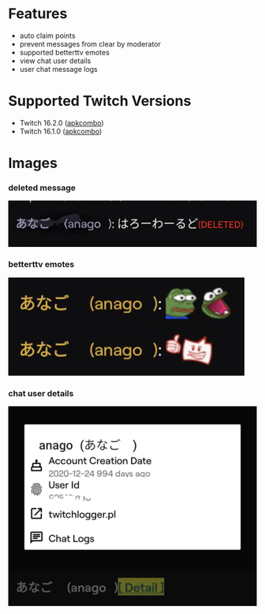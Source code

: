 # Features
- auto claim points
- prevent messages from clear by moderator
- supported betterttv emotes
- view chat user details
- user chat message logs
# Supported Twitch Versions
- Twitch 16.2.0 ([apkcombo](https://apkcombo.com/twitch/tv.twitch.android.app/download/phone-16.2.0-apk))
- Twitch 16.1.0 ([apkcombo](https://apkcombo.com/twitch/tv.twitch.android.app/download/phone-16.1.0-apk))
# Images
### deleted message
![sc1](/img/screenshot_1.jpg)
### betterttv emotes
![sc2](/img/screenshot_2.jpg)
### chat user details
![sc3](/img/screenshot_3.jpg)